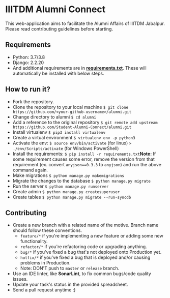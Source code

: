 # IIITDM Alumni Connect

  This web-application aims to facilitate the Alumni Affairs of IIITDM Jabalpur. Please read contributing guidelines before starting.

## Requirements

* Python: 3.7/3.8
* Django: 2.2.20
* And additional requirements are in [**requirements.txt**](./requirements.txt). These will automatically be installed with below steps.

## How to run it?

* Fork the repository.
* Clone the repository to your local machine `$ git clone https://github.com/<your-github-username>/alumni.git`
* Change directory to alumni `$ cd alumni`
* Add a reference to the original repository `$ git remote add upstream https://github.com/Student-Alumni-Connect/alumni.git`
* Install virtualenv `$ pip3 install virtualenv`
* Create a virtual environment `$ virtualenv env -p python3`
* Activate the env: `$ source env/bin/activate` (for linux) `> ./env/Scripts/activate` (for Windows PowerShell)
* Install the requirements: `$ pip install -r requirements.txt`**Note:** If some requirement causes some error, remove the version from that requirement (ex. convert `anyjson==0.3.3` to `anyjson`) and run the above command again.
* Make migrations `$ python manage.py makemigrations`
* Migrate the changes to the database `$ python manage.py migrate`
* Run the server `$ python manage.py runserver`
* Create admin `$ python manage.py createsuperuser`
* Create tables `$ python manage.py migrate --run-syncdb`

## Contributing

* Create a new branch with a related name of the motive. Branch name should follow these conventions.
  - `feature/*` if you're implementing a new feature or adding some new functionality.
  - `refactor/*` if you're refactoring code or upgrading anything.
  - `bug/*` if you've fixed a bug that's not deployed onto Production yet.
  - `hotfix/*` if you've fixed a bug that is deployed and/or causing problems in Production.
  - Note: DON'T push to `master` or `release` branch.
* Use an IDE linter, like **SonarLint**, to fix common bugs/code quality issues.
* Update your task's status in the provided spreadsheet.
* Send a pull request anytime :)
